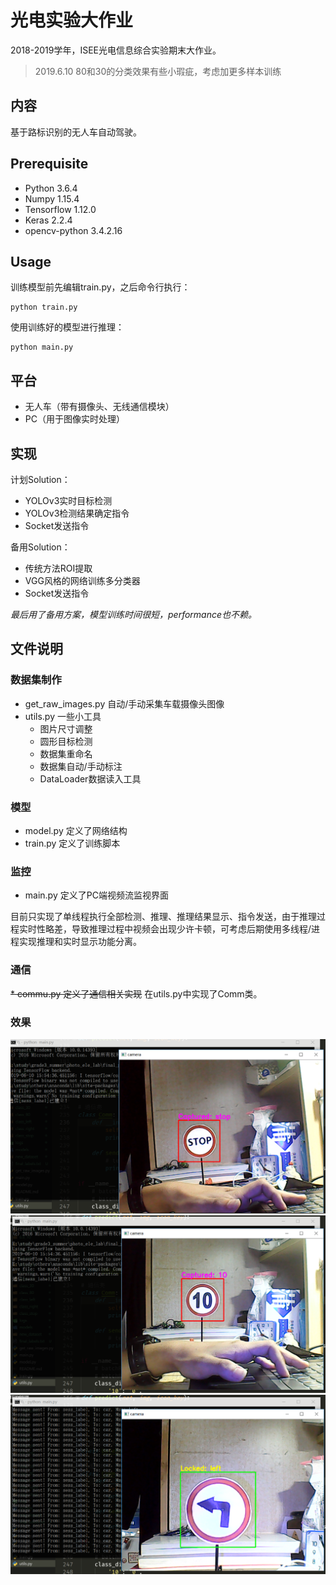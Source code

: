 # 光电实验大作业
2018-2019学年，ISEE光电信息综合实验期末大作业。

> 2019.6.10
80和30的分类效果有些小瑕疵，考虑加更多样本训练

## 内容
基于路标识别的无人车自动驾驶。

## Prerequisite
* Python 3.6.4
* Numpy 1.15.4
* Tensorflow 1.12.0
* Keras 2.2.4
* opencv-python 3.4.2.16

## Usage
训练模型前先编辑train.py，之后命令行执行：
```shell
python train.py
```

使用训练好的模型进行推理：
```shell
python main.py
```

## 平台
* 无人车（带有摄像头、无线通信模块）
* PC（用于图像实时处理）

## 实现
计划Solution：
* YOLOv3实时目标检测
* YOLOv3检测结果确定指令
* Socket发送指令

备用Solution：
* 传统方法ROI提取
* VGG风格的网络训练多分类器
* Socket发送指令

*最后用了备用方案，模型训练时间很短，performance也不赖。*

## 文件说明
### 数据集制作
* get_raw_images.py 自动/手动采集车载摄像头图像
* utils.py 一些小工具
    * 图片尺寸调整
    * 圆形目标检测
    * 数据集重命名
    * 数据集自动/手动标注
    * DataLoader数据读入工具

### 模型
* model.py 定义了网络结构
* train.py 定义了训练脚本

### 监控
* main.py 定义了PC端视频流监视界面

目前只实现了单线程执行全部检测、推理、推理结果显示、指令发送，由于推理过程实时性略差，导致推理过程中视频会出现少许卡顿，可考虑后期使用多线程/进程实现推理和实时显示功能分离。

### 通信
<del>* commu.py 定义了通信相关实现</del>
在utils.py中实现了Comm类。

### 效果
![s1](./samples/sample1.png)
![s2](./samples/sample2.png)
![s3](./samples/sample3.png)